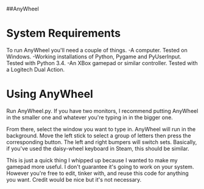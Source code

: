 ##AnyWheel

# System Requirements
To run AnyWheel you'll need a couple of things.
-A computer.  Tested on Windows.
-Working installations of Python, Pygame and PyUserInput.  Tested with Python 3.4.
-An XBox gamepad or similar controller.  Tested with a Logitech Dual Action.

# Using AnyWheel
Run AnyWheel.py.  If you have two monitors, I recommend putting AnyWheel in the smaller one and whatever you're typing in in the bigger one.

From there, select the window you want to type in.  AnyWheel will run in the background.  Move the left stick to select a group of letters then press the corresponding button.  The left and right bumpers will switch sets.  Basically, if you've used the daisy-wheel keyboard in Steam, this should be similar.

This is just a quick thing I whipped up because I wanted to make my gamepad more useful.  I don't guarantee it's going to work on your system.  However you're free to edit, tinker with, and reuse this code for anything you want.  Credit would be nice but it's not necessary.